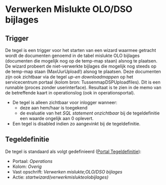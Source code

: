# Verwerken Mislukte OLO/DSO bijlages

## Trigger

De tegel is een trigger voor het starten van een wizard waarmee getracht wordt de documenten genoemd in de tabel mislukte OLO bijlages (documenten die mogelijk nog op de temp-map staan) alsnog te plaatsen. De wizard probeert de niet-verwerkte bijlages die mogelijk nog steeds op de temp-map staan (MaxUurUpload!) alsnog te plaatsen. Deze documenten zijn ook zichtbaar via de tegel _up-en downloadmappen_ op het servicecentrum portaal (kolom bron: TussenmapDSPUploadfiles). Dit is een runnable (proces zonder userinterface). Resultaat is te zien in de memo van de betreffende kaart in operationslog (ook in operationsportal).

- De tegel is alleen zichtbaar voor inlogger wanneer:
  - deze aan hem/haar is toegekend
  - de evaluatie van het _SQL statement onzichtbaar_ bij de tegeldefinitie een waarde ongelijk aan 0 oplevert.
- Een tegel is disabled indien zo aangevinkt bij de tegeldefinitie.

## Tegeldefinitie

De tegel is standaard als volgt gedefinieerd ([Portal Tegeldefinitie](../../../../instellen_inrichten/portaldefinitie/portal_tegel.md)):

- Portaal: _Operations_
- Kolom: _Overig_
- Vast opschrift: _Verwerken mislukte;OLO/DSO bijlages_
- Actie: _startwizard(verwerkmislukteolobijlages)_
